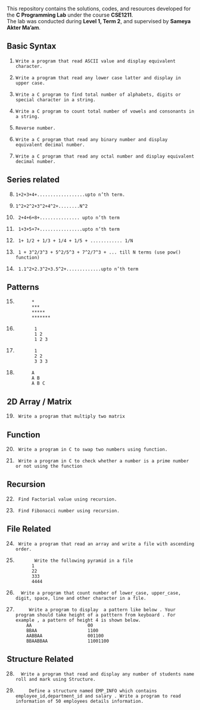 This repository contains the solutions, codes, and resources developed for the **C Programming Lab** under the course **CSE1211**.  
The lab was conducted during **Level 1, Term 2**, and supervised by **Sameya Akter Ma’am**.


## Basic Syntax

1.     Write a program that read ASCII value and display equivalent character. 
2.     Write a program that read any lower case latter and display in upper case.
3.     Write a C program to find total number of alphabets, digits or special character in a string.
4.     Write a C program to count total number of vowels and consonants in a string.
5.     Reverse number.
6.     Write a C program that read any binary number and display equivalent decimal number.
7.     Write a C program that read any octal number and display equivalent decimal number.

## Series related

8.     1+2+3+4+..................upto n’th term.
9.     1^2+2^2+3^2+4^2+........N^2
10.      2+4+6+8+............... upto n’th term
11.      1+3+5+7+................upto n’th term
12.      1+ 1/2 + 1/3 + 1/4 + 1/5 + ............ 1/N
13.      1 + 3^2/3^3 + 5^2/5^3 + 7^2/7^3 + ... till N terms (use pow() function)
14.      1.1^2+2.3^2+3.5^2+.............upto n’th term

## Patterns

15.          
              *
              ***
              *****
              *******
       
 16. 
                1
                1 2
                1 2 3 
       
17.
               1
               2 2
               3 3 3
       
18.
              A
              A B
              A B C
              
## 2D Array / Matrix

19.      Write a program that multiply two matrix

## Function

20.      Write a program in C to swap two numbers using function.
21.      Write a program in C to check whether a number is a prime number or not using the function

##   Recursion

22.      Find Factorial value using recursion.
23.      Find Fibonacci number using recursion.

##   File Related

24.      Write a program that read an array and write a file with ascending order.     
25.            Write the following pyramid in a file
              1
              22
              333
              4444
              
26.       Write a program that count number of lower_case, upper_case, digit, space, line and other character in a file.
27.          Write a program to display  a pattern like below . Your program should take height of a patttern from keyboard . For example , a pattern of height 4 is shown below. 
            AA                     00
            BBAA                   1100
            AABBAA                 001100
            BBAABBAA               11001100

## Structure Related

28.       Write a program that read and display any number of students name roll and mark using Structure.

29.          Define a structure named EMP_INFO which contains employee_id,department_id and salary . Write a program to read information of 50 employees details information.




